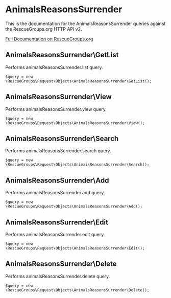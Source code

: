 # AnimalsReasonsSurrender

This is the documentation for the AnimalsReasonsSurrender queries against the RescueGroups.org HTTP API v2.

[Full Documentation on RescueGroups.org](https://userguide.rescuegroups.org/display/APIDG/Object+definitions#Objectdefinitions-animalsReasonsSurrender)

## AnimalsReasonsSurrender\GetList

Performs animalsReasonsSurrender.list query.

    $query = new \RescueGroups\Request\Objects\AnimalsReasonsSurrender\GetList();


## AnimalsReasonsSurrender\View

Performs animalsReasonsSurrender.view query.

    $query = new \RescueGroups\Request\Objects\AnimalsReasonsSurrender\View();


## AnimalsReasonsSurrender\Search

Performs animalsReasonsSurrender.search query.

    $query = new \RescueGroups\Request\Objects\AnimalsReasonsSurrender\Search();


## AnimalsReasonsSurrender\Add

Performs animalsReasonsSurrender.add query.

    $query = new \RescueGroups\Request\Objects\AnimalsReasonsSurrender\Add();


## AnimalsReasonsSurrender\Edit

Performs animalsReasonsSurrender.edit query.

    $query = new \RescueGroups\Request\Objects\AnimalsReasonsSurrender\Edit();


## AnimalsReasonsSurrender\Delete

Performs animalsReasonsSurrender.delete query.

    $query = new \RescueGroups\Request\Objects\AnimalsReasonsSurrender\Delete();


